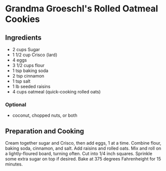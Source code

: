 # Grandma Groeschl's Rolled Oatmeal Cookies

## Ingredients

* 2 cups Sugar
* 1 1/2 cup Crisco (lard)
* 4 eggs
* 3 1/2 cups flour
* 1 tsp baking soda
* 2 tsp cinnamon
* 1 tsp salt
* 1 lb seeded raisins
* 4 cups oatmeal (quick-cooking rolled oats)

### Optional

* coconut, chopped nuts, or both

## Preparation and Cooking

Cream together sugar and Crisco, then add eggs, 1 at a time. Combine
flour, baking soda, cinnamon, and salt. Add raisins and rolled oats.
Mix and roll on a lightly-floured board, turning often. Cut into 1/4
inch squares. Sprinkle some extra sugar on top if desired. Bake at 375
degrees Fahrenheight for 15 minutes.
